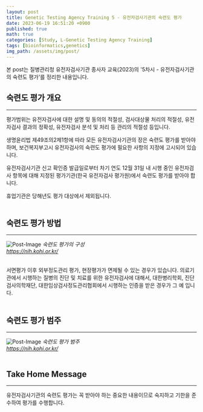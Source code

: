 ```yaml
---
layout: post
title: Genetic Testing Agency Training 5 - 유전자검사기관의 숙련도 평가
date: 2023-06-19 16:51:20 +0900
published: true
math: true
categories: [Study, L-Genetic Testing Agency Training]
tags: [bioinformatics,genetics]
img_path: /assets/img/post/
---
```


본 post는 질병관리청 유전자검사기관 종사자 교육(2023)의 '5차시 - 유전자검사기관의 숙련도 평가'를 정리한 내용입니다.


## 숙련도 평가 개요
***

평가범위는 유전자검사에 대한 설명 및 동의의 적절성, 검사대상물 처리의 적절성, 유전자검사 결과의 정확성, 유전자검사 분석 및 처리 등 관리의 적절성 등입니다.

생명윤리법 제49조의2제1항에 따라 모든 유전자검사기관의 장은 숙련도 평가를 받아야 하며, 보건복지부고시 유전자검사의 숙련도 평가에 필요한 사항의 지정에 고시되어 있습니다.

유전자검사기관 신고 확인증 발급일로부터 차기 연도 12월 31일 내 시행 중인 유전자검사 항목에 대해 지정된 평가기관(한국 유전자검사 평가원)에서 숙련도 평가를 받아야 합니다.

휴업기관은 당해년도 평가 대상에서 제외됩니다.
<br><br>


## 숙련도 평가 방법
***

![Post-Image](GTAT21.png)
_숙련도 평가의 구성<br>
https://nih.kohi.or.kr/_
<br><br>


서면평가 이후 외부정도관리 평가, 현장평가가 면제될 수 있는 경우가 있습니다. 의료기관에서 시행하는 질병의 진단 및 치료를 위한 유전자검사에 대해서, 대한병리학회, 진단검사의학재단, 대한임상검사정도관리협회에서 시행하는 인증을 받은 경우가 그 예 입니다.
<br><br>


## 숙련도 평가 범주
***

![Post-Image](GTAT22.png)
_숙련도 평가 범주<br>
https://nih.kohi.or.kr/_
<br><br>


## Take Home Message
***
유전자검사기관의 숙련도 평가는 꼭 받아야 하는 중요한 내용이므로 숙지하고 기한을 준수하여 평가를 수행합니다.